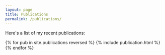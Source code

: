 ```yaml
---
layout: page
title: Publications
permalink: /publications/
---
```

Here's a list of my recent publications:

{% for pub in site.publications reversed %}
  {% include publication.html %}
{% endfor %}

